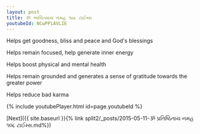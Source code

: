 ```yaml
---
layout: post
title: ૐ અચિંત્યાય નમહ ૧૦૮ ટાઈમ્સ
youtubeId: NCwPPiAVLIE
---
```

 
 
Helps get goodness, bliss and peace and God's blessings
 
Helps remain focused, help generate inner energy 
 
Helps boost physical and mental health 
 
Helps remain grounded and generates a sense of gratitude towards the greater power 
 
Helps reduce bad karma
 
 
 
 


{% include youtubePlayer.html id=page.youtubeId %}
 
[Next]({{ site.baseurl }}{% link  split2/_posts/2015-05-11-ૐ પ્રતિષ્ઠિતાય નમહ ૧૦૮ ટાઈમ્સ.md%})
 
